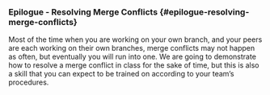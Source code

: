 ### Epilogue - Resolving Merge Conflicts {#epilogue-resolving-merge-conflicts}

Most of the time when you are working on your own branch, and your peers are each working on their own branches, merge conflicts may not happen as often, but eventually you will run into one. We are going to demonstrate how to resolve a merge conflict in class for the sake of time, but this is also a skill that you can expect to be trained on according to your team’s procedures.